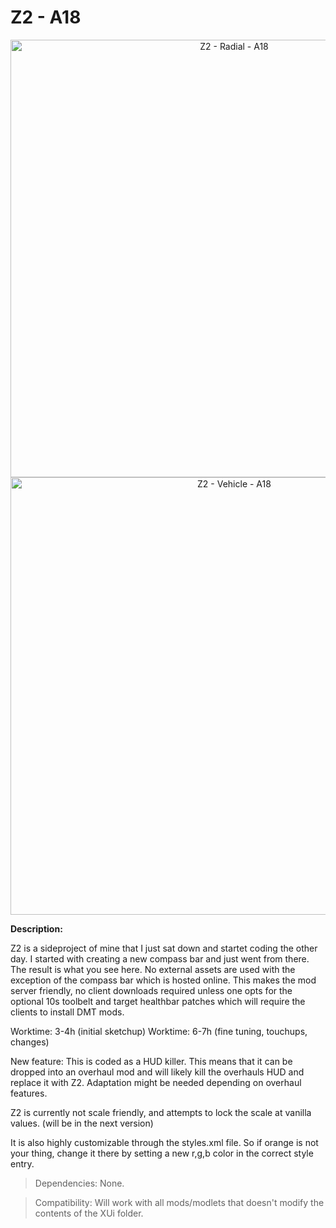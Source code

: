 # Z2 - A18

<p align="center">
  <img src="https://imgur.com/NboISI5.jpg" width="700" title="Z2 - Radial - A18">
  <img src="https://imgur.com/pUeRRT3.jpg" width="700" title="Z2 - Vehicle - A18">
</p>

**Description:**

 Z2 is a sideproject of mine that I just sat down and startet coding the other day. I started with creating a new compass bar and just went from there. The result is what you see here. No external assets are used with the exception of the compass bar which is hosted online. This makes the mod server friendly, no client downloads required unless one opts for the optional 10s toolbelt and target healthbar patches which will require the clients to install DMT mods.

Worktime: 3-4h (initial sketchup) Worktime: 6-7h (fine tuning, touchups, changes)

New feature: This is coded as a HUD killer. This means that it can be dropped into an overhaul mod and will likely kill the overhauls HUD and replace it with Z2. Adaptation might be needed depending on overhaul features.

Z2 is currently not scale friendly, and attempts to lock the scale at vanilla values. (will be in the next version)

 

It is also highly customizable through the styles.xml file. So if orange is not your thing, change it there by setting a new r,g,b color in the correct style entry. 


> Dependencies: None.

> Compatibility: Will work with all mods/modlets that doesn't modify the contents of the XUi folder.
